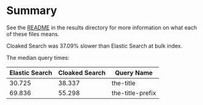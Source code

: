 # Summary

See the [README](../README.md) in the results directory for more information on what each of these files means.

Cloaked Search was 37.09% slower than Elastic Search at bulk index.

The median query times:

| Elastic Search | Cloaked Search | Query Name
|----------------|----------------|-----------
| 30.725 | 38.337 | the-title
| 69.836 | 55.298 | the-title-prefix
